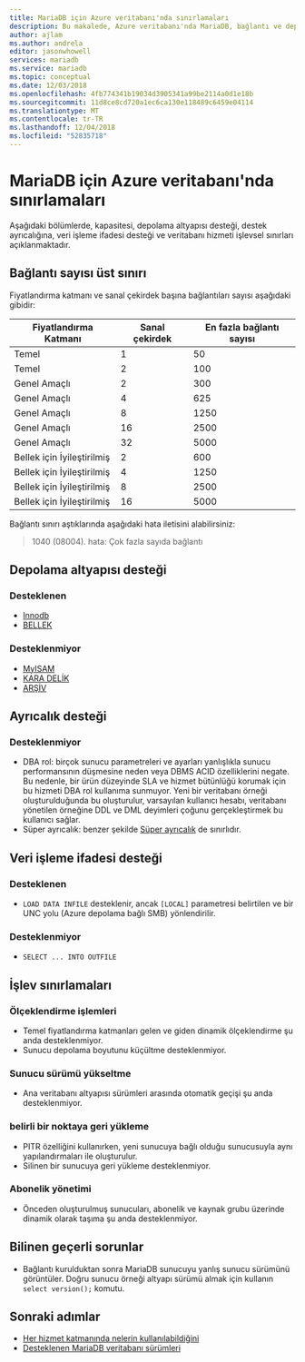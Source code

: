 ```yaml
---
title: MariaDB için Azure veritabanı'nda sınırlamaları
description: Bu makalede, Azure veritabanı'nda MariaDB, bağlantı ve depolama altyapısı seçenekleri sayısı gibi sınırlamalar açıklanır.
author: ajlam
ms.author: andrela
editor: jasonwhowell
services: mariadb
ms.service: mariadb
ms.topic: conceptual
ms.date: 12/03/2018
ms.openlocfilehash: 4fb774341b19034d3905341a99be2114a0d1e18b
ms.sourcegitcommit: 11d8ce8cd720a1ec6ca130e118489c6459e04114
ms.translationtype: MT
ms.contentlocale: tr-TR
ms.lasthandoff: 12/04/2018
ms.locfileid: "52835718"
---
```

# <a name="limitations-in-azure-database-for-mariadb"></a>MariaDB için Azure veritabanı'nda sınırlamaları
Aşağıdaki bölümlerde, kapasitesi, depolama altyapısı desteği, destek ayrıcalığına, veri işleme ifadesi desteği ve veritabanı hizmeti işlevsel sınırları açıklanmaktadır.

## <a name="maximum-connections"></a>Bağlantı sayısı üst sınırı
Fiyatlandırma katmanı ve sanal çekirdek başına bağlantıları sayısı aşağıdaki gibidir:

|**Fiyatlandırma Katmanı**|**Sanal çekirdek**| **En fazla bağlantı sayısı**|
|---|---|---|
|Temel| 1| 50|
|Temel| 2| 100|
|Genel Amaçlı| 2| 300|
|Genel Amaçlı| 4| 625|
|Genel Amaçlı| 8| 1250|
|Genel Amaçlı| 16| 2500|
|Genel Amaçlı| 32| 5000|
|Bellek için İyileştirilmiş| 2| 600|
|Bellek için İyileştirilmiş| 4| 1250|
|Bellek için İyileştirilmiş| 8| 2500|
|Bellek için İyileştirilmiş| 16| 5000|

Bağlantı sınırı aştıklarında aşağıdaki hata iletisini alabilirsiniz:
> 1040 (08004). hata: Çok fazla sayıda bağlantı

## <a name="storage-engine-support"></a>Depolama altyapısı desteği

### <a name="supported"></a>Desteklenen
- [Innodb](https://mariadb.com/kb/en/library/xtradb-and-innodb/)
- [BELLEK](https://mariadb.com/kb/en/library/memory-storage-engine/)

### <a name="unsupported"></a>Desteklenmiyor
- [MyISAM](https://mariadb.com/kb/en/library/myisam-storage-engine/)
- [KARA DELİK](https://mariadb.com/kb/en/library/blackhole/l)
- [ARŞİV](https://mariadb.com/kb/en/library/archive/)

## <a name="privilege-support"></a>Ayrıcalık desteği

### <a name="unsupported"></a>Desteklenmiyor
- DBA rol: birçok sunucu parametreleri ve ayarları yanlışlıkla sunucu performansının düşmesine neden veya DBMS ACID özelliklerini negate. Bu nedenle, bir ürün düzeyinde SLA ve hizmet bütünlüğü korumak için bu hizmeti DBA rol kullanıma sunmuyor. Yeni bir veritabanı örneği oluşturulduğunda bu oluşturulur, varsayılan kullanıcı hesabı, veritabanı yönetilen örneğine DDL ve DML deyimleri çoğunu gerçekleştirmek bu kullanıcı sağlar.
- Süper ayrıcalık: benzer şekilde [Süper ayrıcalık](https://mariadb.com/kb/en/library/grant/#global-privileges) de sınırlıdır.

## <a name="data-manipulation-statement-support"></a>Veri işleme ifadesi desteği

### <a name="supported"></a>Desteklenen
- `LOAD DATA INFILE` desteklenir, ancak `[LOCAL]` parametresi belirtilen ve bir UNC yolu (Azure depolama bağlı SMB) yönlendirilir.

### <a name="unsupported"></a>Desteklenmiyor
- `SELECT ... INTO OUTFILE`

## <a name="functional-limitations"></a>İşlev sınırlamaları

### <a name="scale-operations"></a>Ölçeklendirme işlemleri
- Temel fiyatlandırma katmanları gelen ve giden dinamik ölçeklendirme şu anda desteklenmiyor.
- Sunucu depolama boyutunu küçültme desteklenmiyor.

### <a name="server-version-upgrades"></a>Sunucu sürümü yükseltme
- Ana veritabanı altyapısı sürümleri arasında otomatik geçişi şu anda desteklenmiyor.

### <a name="point-in-time-restore"></a>belirli bir noktaya geri yükleme
- PITR özelliğini kullanırken, yeni sunucuya bağlı olduğu sunucusuyla aynı yapılandırmaları ile oluşturulur.
- Silinen bir sunucuya geri yükleme desteklenmiyor.

### <a name="subscription-management"></a>Abonelik yönetimi
- Önceden oluşturulmuş sunucuları, abonelik ve kaynak grubu üzerinde dinamik olarak taşıma şu anda desteklenmiyor.

## <a name="current-known-issues"></a>Bilinen geçerli sorunlar
- Bağlantı kurulduktan sonra MariaDB sunucuyu yanlış sunucu sürümünü görüntüler. Doğru sunucu örneği altyapı sürümü almak için kullanın `select version();` komutu.

## <a name="next-steps"></a>Sonraki adımlar
- [Her hizmet katmanında nelerin kullanılabildiğini](concepts-pricing-tiers.md)
- [Desteklenen MariaDB veritabanı sürümleri](concepts-supported-versions.md)
